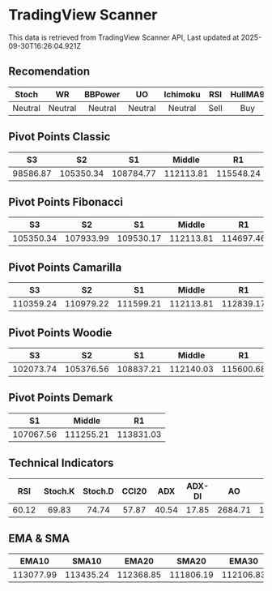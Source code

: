 # TradingView Scanner
This data is retrieved from TradingView Scanner API, Last updated at 2025-09-30T16:26:04.921Z

## Recomendation
| Stoch | WR | BBPower | UO | Ichimoku | RSI | HullMA9 |
| :---: | :---: | :---: | :---: | :---: | :---: | :---: |
| Neutral | Neutral | Neutral | Neutral | Neutral | Sell | Buy |

## Pivot Points Classic
| S3 | S2 | S1 | Middle | R1 | R2 | R3 |
| :---: | :---: | :---: | :---: | :---: | :---: | :---: |
| 98586.87 | 105350.34 | 108784.77 | 112113.81 | 115548.24 | 118877.28 | 125640.75 |

## Pivot Points Fibonacci
| S3 | S2 | S1 | Middle | R1 | R2 | R3 |
| :---: | :---: | :---: | :---: | :---: | :---: | :---: |
| 105350.34 | 107933.99 | 109530.17 | 112113.81 | 114697.46 | 116293.64 | 118877.28 |

## Pivot Points Camarilla
| S3 | S2 | S1 | Middle | R1 | R2 | R3 |
| :---: | :---: | :---: | :---: | :---: | :---: | :---: |
| 110359.24 | 110979.22 | 111599.21 | 112113.81 | 112839.17 | 113459.16 | 114079.14 |

## Pivot Points Woodie
| S3 | S2 | S1 | Middle | R1 | R2 | R3 |
| :---: | :---: | :---: | :---: | :---: | :---: | :---: |
| 102073.74 | 105376.56 | 108837.21 | 112140.03 | 115600.68 | 118903.50 | 122364.15 |

## Pivot Points Demark
| S1 | Middle | R1 |
| :---: | :---: | :---: |
| 107067.56 | 111255.21 | 113831.03 |

## Technical Indicators
| RSI | Stoch.K | Stoch.D | CCI20 | ADX | ADX-DI | AO | Mom | MACD | MACD | W.R | HullMA9 |
| :---: | :---: | :---: | :---: | :---: | :---: | :---: | :---: | :---: | :---: | :---: | :---: |
| 60.12 | 69.83 | 74.74 | 57.87 | 40.54 | 17.85 | 2684.71 | 1255.94 | 741.63 | 540.26 | -29.90 | 113116.55 |

## EMA & SMA
| EMA10 | SMA10 | EMA20 | SMA20 | EMA30 | SMA30 | EMA50 | SMA50 | EMA100 | SMA100 | EMA200 | SMA200 |
| :---: | :---: | :---: | :---: | :---: | :---: | :---: | :---: | :---: | :---: | :---: | :---: |
| 113077.99 | 113435.24 | 112368.85 | 111806.19 | 112106.83 | 110993.01 | 112219.45 | 111549.54 | 112753.03 | 113720.87 | 113161.95 | 112652.21 |